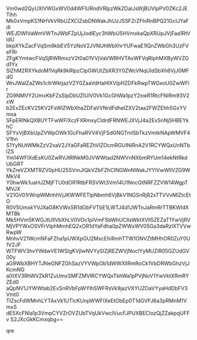 Vm0wd2QyUXlVWGxWV0d4WFlURndVRlpzWkZOalJsWjBUVlpPV0ZKc2JETlhh
Mk0xVmpKS1NHVkVRbUZXClZsbDNWakJhUzJSSFZrZFhiRnBPQ21GclJYaFdi
WEJDWlVaWmVWTnJWbFZpUjJodlEyc3hWbU5HVmxkaQpXRUpJVjFaa1RtVldU
bkpXYkZacFVqSm9kbEV5YzNoV2JVNUhWbXhrYUFwaE1IQnZWbGh3UzFVeFRr
ZFgKYmtwcFVqSjRWRmxzV2t0a01VVjVaVWRHVTAxWFVqRlphMXByWVZGd1Yx
SlZhM2RXYkdoM1VqRk9kRlpzClpGWUtZbXR3Y0ZWcVNqUldSbXh6VjJ0MFdG
WnJWalZaZWs1cllrWktjazVZY0ZaaVdHaHlXVlpHZDFkRwpTWGxoU0ZwWFlr
ZG9NMVY2UmxKbFZsSlpDbUZIUlV0Vk1GcGhWa1pzY2xwR1RtcFNiRm93V2xW
b2ExZEcKV25KV2FsWlZWbXhaZDFaVVNrdFdhelZXV2taa2FWZEhhSGxYVmxa
SFpERlNkQXBUYTFwWFlXczFXRmxyCldrdFRNWEJXVjJ4a2ExSnNjSHBEYkhC
SFYxVjBXbUpZVWpOWk1GcFhaRVV4VjFSdGNGTmlSbTkzVmtkNApWMVF4V1hn
S1YyNUtWMkZzV2xaV2JYaGFaREZhVlZOcmRGUlNiRnA2V1RCYWQxUnNTblZS
Ym14WFlXdEsKU0ZwRVJtRlNkM0JVWWtad2NWVnNXbmRYUm14ekNtRkdUbGRT
YkZreVZXMTRZV0pHU25SVmJIQkVZbFZhClNGWnNWakJYYlVwWllVZG9WMkV4
Y0hwWk1uaHJZMjFTU0dOR1RtbFRSVWt3Vm14U1NncGtNRFZZVW14WgpTMVJX
V21GV01rWnpWMnhhVjJKWWFETlpNbmh6VjBkV1NGSnRjR2xTTVVvMlZtcEtO
R0V5UmxkYVJXaG8KVWxSR1dGbFVTbE1LWTJ4d1JWTnJaRmRrTTBKWldXMTBk
Mk5HVm5KWGJtUllVbXhLV0VOc1pIVmFSbWhUCllsWktXVll5ZEZaT1YwVjRV
MjVPYWxOSVFrVlphMmhEQ2xOR1dYaFdha0pZWWxWV05Ga3daRzlXTVVwRwpW
MnhvV21WcmNFaFZha1pUWXpGU2MxcEhiRmhTTW1ONVZtMHhOR0ZuY0U1V2JF
WTFWV3hvYWdwVE1WSlgKVjIwNVYySlZjREZWVjNoclYyMUZlR05GZUdGV00y
aG9WbXBHYTJNeGNFZGhSazVYVWpOb1dWWXllRmRoCk1VbDRWbGhzVjJKcmNG
a0tXV3RhWVZkR1ZuUmxSMFZMVlRCYWQxTkhWa1pPVjNoV1YwVktXRmRYZEd0
aQpNV1JYWWtab2ExSnRVbFpWYlhSWFRsVk9jazVXYUZOaVYyaHdDbFV3Vmt0
TlZscFdWMnhLYTAxVk1UTlcKUnpWWFlXeEtObEp0T1dGVFJ6a3pRMnM1VmxS
dE5XcFNla1p3VmpCYVZrOVZUbTVqUkVwclVucFJPUXBEClozQjZZakpqUFFv
S2JXcGkKCmxqbg==

qre